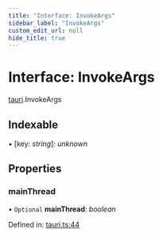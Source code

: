 ```yaml
---
title: "Interface: InvokeArgs"
sidebar_label: "InvokeArgs"
custom_edit_url: null
hide_title: true
---
```


# Interface: InvokeArgs

[tauri](../modules/tauri.md).InvokeArgs

## Indexable

▪ [key: *string*]: *unknown*

## Properties

### mainThread

• `Optional` **mainThread**: *boolean*

Defined in: [tauri.ts:44](https://github.com/tauri-apps/tauri/blob/850a99a5/tooling/api/src/tauri.ts#L44)
